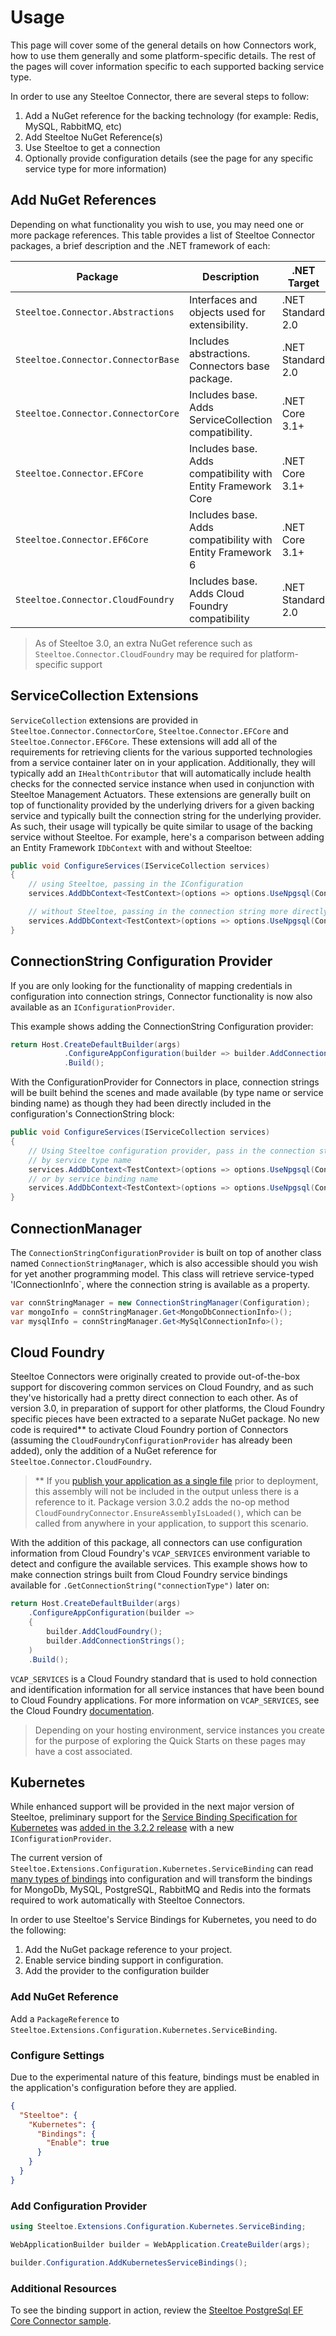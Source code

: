 # Usage

This page will cover some of the general details on how Connectors work, how to use them generally and some platform-specific details. The rest of the pages will cover information specific to each supported backing service type.

In order to use any Steeltoe Connector, there are several steps to follow:

1. Add a NuGet reference for the backing technology (for example: Redis, MySQL, RabbitMQ, etc)
1. Add Steeltoe NuGet Reference(s)
1. Use Steeltoe to get a connection
1. Optionally provide configuration details (see the page for any specific service type for more information)

## Add NuGet References

Depending on what functionality you wish to use, you may need one or more package references. This table provides a list of Steeltoe Connector packages, a brief description and the .NET framework of each:

| Package | Description | .NET Target |
| --- | --- | --- |
| `Steeltoe.Connector.Abstractions` | Interfaces and objects used for extensibility. | .NET Standard 2.0 |
| `Steeltoe.Connector.ConnectorBase` | Includes abstractions. Connectors base package. | .NET Standard 2.0 |
| `Steeltoe.Connector.ConnectorCore` | Includes base. Adds ServiceCollection compatibility. | .NET Core 3.1+ |
| `Steeltoe.Connector.EFCore` | Includes base. Adds compatibility with Entity Framework Core | .NET Core 3.1+ |
| `Steeltoe.Connector.EF6Core` | Includes base. Adds compatibility with Entity Framework 6 | .NET Core 3.1+ |
| `Steeltoe.Connector.CloudFoundry` | Includes base. Adds Cloud Foundry compatibility | .NET Standard 2.0 |

>As of Steeltoe 3.0, an extra NuGet reference such as `Steeltoe.Connector.CloudFoundry` may be required for platform-specific support

## ServiceCollection Extensions

`ServiceCollection` extensions are provided in `Steeltoe.Connector.ConnectorCore`, `Steeltoe.Connector.EFCore` and `Steeltoe.Connector.EF6Core`. These extensions will add all of the requirements for retrieving clients for the various supported technologies from a service container later on in your application. Additionally, they will typically add an `IHealthContributor` that will automatically include health checks for the connected service instance when used in conjunction with Steeltoe Management Actuators. These extensions are generally built on top of functionality provided by the underlying drivers for a given backing service and typically built the connection string for the underlying provider. As such, their usage will typically be quite similar to usage of the backing service without Steeltoe. For example, here's a comparison between adding an Entity Framework `IDbContext` with and without Steeltoe:

```csharp
public void ConfigureServices(IServiceCollection services)
{
    // using Steeltoe, passing in the IConfiguration
    services.AddDbContext<TestContext>(options => options.UseNpgsql(Configuration));

    // without Steeltoe, passing in the connection string more directly
    services.AddDbContext<TestContext>(options => options.UseNpgsql(Configuration.GetConnectionString("myPostgresConnection")));
}
```

## ConnectionString Configuration Provider

If you are only looking for the functionality of mapping credentials in configuration into connection strings, Connector functionality is now also available as an `IConfigurationProvider`.

This example shows adding the ConnectionString Configuration provider:

```csharp
return Host.CreateDefaultBuilder(args)
            .ConfigureAppConfiguration(builder => builder.AddConnectionStrings())
            .Build();
```

With the ConfigurationProvider for Connectors in place, connection strings will be built behind the scenes and made available (by type name or service binding name) as though they had been directly included in the configuration's ConnectionString block:

```csharp
public void ConfigureServices(IServiceCollection services)
{
    // Using Steeltoe configuration provider, pass in the connection string that was build from configuration
    // by service type name
    services.AddDbContext<TestContext>(options => options.UseNpgsql(Configuration.GetConnectionString("postgres")));
    // or by service binding name
    services.AddDbContext<TestContext>(options => options.UseNpgsql(Configuration.GetConnectionString("myPostgresConnection")));
}
```

## ConnectionManager

The `ConnectionStringConfigurationProvider` is built on top of another class named `ConnectionStringManager`, which is also accessible should you wish for yet another programming model. This class will retrieve service-typed 'IConnectionInfo`, where the connection string is available as a property.

```csharp
var connStringManager = new ConnectionStringManager(Configuration);
var mongoInfo = connStringManager.Get<MongoDbConnectionInfo>();
var mysqlInfo = connStringManager.Get<MySqlConnectionInfo>();
```

## Cloud Foundry

Steeltoe Connectors were originally created to provide out-of-the-box support for discovering common services on Cloud Foundry, and as such they've historically had a pretty direct connection to each other. As of version 3.0, in preparation of support for other platforms, the Cloud Foundry specific pieces have been extracted to a separate NuGet package. No new code is required** to activate Cloud Foundry portion of Connectors (assuming the `CloudFoundryConfigurationProvider` has already been added), only the addition of a NuGet reference for `Steeltoe.Connector.CloudFoundry`.

>** If you [publish your application as a single file](https://docs.microsoft.com/dotnet/core/deploying/single-file) prior to deployment, this assembly will not be included in the output unless there is a reference to it. Package version 3.0.2 adds the no-op method `CloudFoundryConnector.EnsureAssemblyIsLoaded()`, which can be called from anywhere in your application, to support this scenario.

With the addition of this package, all connectors can use configuration information from Cloud Foundry's `VCAP_SERVICES` environment variable to detect and configure the available services. This example shows how to make connection strings built from Cloud Foundry service bindings available for `.GetConnectionString("connectionType")` later on:

```csharp
return Host.CreateDefaultBuilder(args)
    .ConfigureAppConfiguration(builder =>
    {
        builder.AddCloudFoundry();
        builder.AddConnectionStrings();
    )
    .Build();
```

`VCAP_SERVICES` is a Cloud Foundry standard that is used to hold connection and identification information for all service instances that have been bound to Cloud Foundry applications. For more information on `VCAP_SERVICES`, see the Cloud Foundry [documentation](https://docs.cloudfoundry.org/services/overview.html).

>Depending on your hosting environment, service instances you create for the purpose of exploring the Quick Starts on these pages may have a cost associated.

## Kubernetes

While enhanced support will be provided in the next major version of Steeltoe, preliminary support for the [Service Binding Specification for Kubernetes](https://github.com/servicebinding/spec) was [added in the 3.2.2 release](../../../articles/steeltoe-3-2-2-adds-kube-service-bindings.md) with a new `IConfigurationProvider`.

The current version of `Steeltoe.Extensions.Configuration.Kubernetes.ServiceBinding` can read [many types of bindings](https://github.com/SteeltoeOSS/Steeltoe/blob/release/3.2/src/Configuration/src/Kubernetes.ServiceBinding/PostProcessors.cs) into configuration and will transform the bindings for MongoDb, MySQL, PostgreSQL, RabbitMQ and Redis into the formats required to work automatically with Steeltoe Connectors.

In order to use Steeltoe's Service Bindings for Kubernetes, you need to do the following:

1. Add the NuGet package reference to your project.
1. Enable service binding support in configuration.
1. Add the provider to the configuration builder

### Add NuGet Reference

Add a `PackageReference` to `Steeltoe.Extensions.Configuration.Kubernetes.ServiceBinding`.

### Configure Settings

Due to the experimental nature of this feature, bindings must be enabled in the application's configuration before they are applied.

```json
{
  "Steeltoe": {
    "Kubernetes": {
      "Bindings": {
        "Enable": true
      }
    }
  }
}
```

### Add Configuration Provider

```csharp
using Steeltoe.Extensions.Configuration.Kubernetes.ServiceBinding;

WebApplicationBuilder builder = WebApplication.CreateBuilder(args);

builder.Configuration.AddKubernetesServiceBindings();
```

### Additional Resources

To see the binding support in action, review the [Steeltoe PostgreSql EF Core Connector sample](https://github.com/SteeltoeOSS/Samples/tree/3.x/Connectors/src/PostgreSqlEFCore).